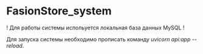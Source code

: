 # FasionStore_system

! Для работы системы испольуется локальная база данных MySQL ! 

Для запуска системы необходимо прописать команду *uvicorn api:app --reload*.
